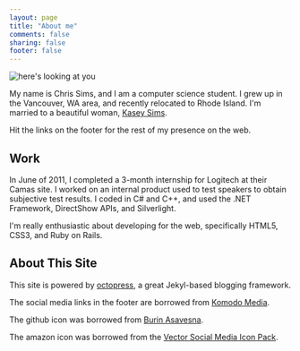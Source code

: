 ```yaml
---
layout: page
title: "About me"
comments: false
sharing: false
footer: false
---
```

![here's looking at you][chris_img]

My name is Chris Sims, and I am a computer science student.  I grew up in the Vancouver, WA area, and recently relocated to Rhode Island.  I'm married to a beautiful woman, [Kasey Sims][1].

Hit the links on the footer for the rest of my presence on the web.


## Work

In June of 2011, I completed a 3-month internship for Logitech at their Camas site.  I worked on an internal product
used to test speakers to obtain subjective test results.  I coded in C# and C++, and used the .NET Framework,
DirectShow APIs, and Silverlight.

I'm really enthusiastic about developing for the web, specifically HTML5, CSS3, and Ruby on
Rails.

## About This Site

This site is powered by [octopress][2], a great Jekyl-based blogging framework.

The social media links in the footer are borrowed from [Komodo Media][3].

The github icon was borrowed from [Burin Asavesna][4].

The amazon icon was borrowed from the [Vector Social Media Icon Pack][5].

[chris_img]: /images/chris2.png
[1]: https://www.facebook.com/profile.php?id=25907126
[2]: http://octopress.org
[3]: http://www.komodomedia.com
[4]: http://helloburin.com/2010/09/20/github-social-icon/
[5]: http://icondock.com/free/vector-social-media-icons
